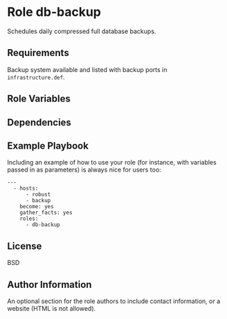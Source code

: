 Role db-backup
==============

Schedules daily compressed full database backups.

Requirements
------------

Backup system available and listed with backup ports in `infrastructure.def`.

Role Variables
--------------



Dependencies
------------



Example Playbook
----------------

Including an example of how to use your role (for instance, with variables passed in as parameters) is always nice for users too:

    --- 
      - hosts:
          - robust
          - backup
        become: yes
        gather_facts: yes
        roles:
          - db-backup

License
-------

BSD

Author Information
------------------

An optional section for the role authors to include contact information, or a website (HTML is not allowed).
